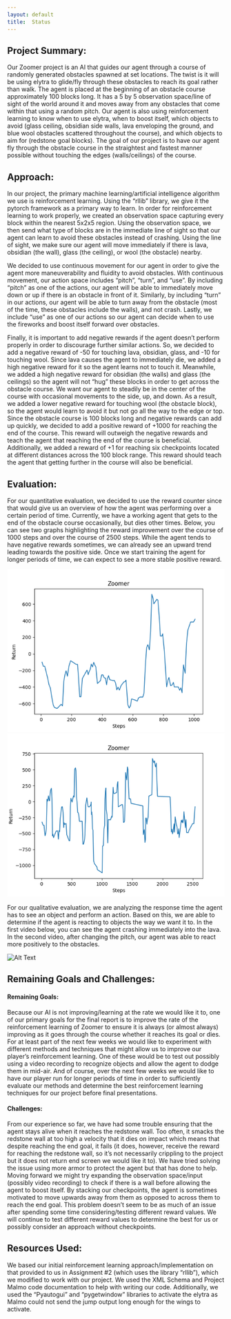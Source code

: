 ```yaml
---
layout: default
title:  Status
---
```


<h2>Project Summary:</h2>
Our Zoomer project is an AI that guides our agent through a course of randomly generated obstacles spawned at set locations. The twist is it will be using elytra to glide/fly through these obstacles to reach its goal rather than walk. The agent is placed at the beginning of an obstacle course approximately 100 blocks long. It has a 5 by 5 observation space/line of sight of the world around it and moves away from any obstacles that come within that using a random pitch. Our agent is also using reinforcement learning to know when to use elytra, when to boost itself, which objects to avoid (glass ceiling, obsidian side walls, lava enveloping the ground, and blue wool obstacles scattered throughout the course), and which objects to aim for (redstone goal blocks). The goal of our project is to have our agent fly through the obstacle course in the straightest and fastest manner possible without touching the edges (walls/ceilings) of the course. 


<h2>Approach:</h2>
In our project, the primary machine learning/artificial intelligence algorithm we use is reinforcement learning. Using the “rllib” library, we give it the pytorch framework as a primary way to learn. In order for reinforcement learning to work properly, we created an observation space capturing every block within the nearest 5x2x5 region. Using the observation space, we then send what type of blocks are in the immediate line of sight so that our agent can learn to avoid these obstacles instead of crashing. Using the line of sight, we make sure our agent will move immediately if there is lava, obsidian (the wall), glass (the ceiling), or wool (the obstacle) nearby. 

We decided to use continuous movement for our agent in order to give the agent more maneuverability and fluidity to avoid obstacles. With continuous movement, our action space includes “pitch”, “turn”, and “use”. By including “pitch” as one of the actions, our agent will be able to immediately move down or up if there is an obstacle in front of it. Similarly, by including “turn” in our actions, our agent will be able to turn away from the obstacle (most of the time, these obstacles include the walls), and not crash. Lastly, we include “use” as one of our actions so our agent can decide when to use the fireworks and boost itself forward over obstacles. 

Finally, it is important to add negative rewards if the agent doesn’t perform properly in order to discourage further similar actions. So, we decided to add a negative reward of -50 for touching lava, obsidian, glass, and -10 for touching wool. Since lava causes the agent to immediately die, we added a high negative reward for it so the agent learns not to touch it. Meanwhile, we added a high negative reward for obsidian (the walls) and glass (the ceilings) so the agent will not “hug” these blocks in order to get across the obstacle course. We want our agent to steadily be in the center of the course with occasional movements to the side, up, and down. As a result, we added a lower negative reward for touching wool (the obstacle block), so the agent would learn to avoid it but not go all the way to the edge or top. Since the obstacle course is 100 blocks long and negative rewards can add up quickly, we decided to add a positive reward of +1000 for reaching the end of the course. This reward will outweigh the negative rewards and teach the agent that reaching the end of the course is beneficial. Additionally, we added a reward of +1 for reaching six checkpoints located at different distances across the 100 block range. This reward should teach the agent that getting further in the course will also be beneficial.


<h2>Evaluation:</h2>
For our quantitative evaluation, we decided to use the reward counter since that would give us an overview of how the agent was performing over a certain period of time. Currently, we have a working agent that gets to the end of the obstacle course occasionally, but dies other times. Below, you can see two graphs highlighting the reward improvement over the course of 1000 steps and over the course of 2500 steps. While the agent tends to have negative rewards sometimes, we can already see an upward trend leading towards the positive side. Once we start training the agent for longer periods of time, we can expect to see a more stable positive reward.

![Figure 1](zoomer_graph_1.jpg)
![Figure 2](zoomer_graph_2.jpg)

For our qualitative evaluation, we are analyzing the response time the agent has to see an object and perform an action. Based on this, we are able to determine if the agent is reacting to objects the way we want it to. In the first video below, you can see the agent crashing immediately into the lava. In the second video, after changing the pitch, our agent was able to react more positively to the obstacles.

![Alt Text](https://media.giphy.com/media/CNWDGkhmbiGpNUWV5Y/giphy.gif)

<h2>Remaining Goals and Challenges:</h2>

<h4>Remaining Goals:</h4>
Because our AI is not improving/learning at the rate we would like it to, one of our primary goals for the final report is to improve the rate of the reinforcement learning of Zoomer to ensure it is always (or almost always) improving as it goes through the course whether it reaches its goal or dies. 
For at least part of the next few weeks we would like to experiment with different methods and techniques that might allow us to improve our player’s reinforcement learning. One of these would be to test out possibly using a video recording to recognize objects and allow the agent to dodge them in mid-air. 
And of course, over the next few weeks we would like to have our player run for longer periods of time in order to sufficiently evaluate our methods and determine the best reinforcement learning techniques for our project before final presentations. 


<h4>Challenges:</h4>
From our experience so far, we have had some trouble ensuring that the agent stays alive when it reaches the redstone wall. Too often, it smacks the redstone wall at too high a velocity that it dies on impact which means that despite reaching the end goal, it fails (it does, however, receive the reward for reaching the redstone wall, so it’s not necessarily crippling to the project but it does not return end screen we would like it to). We have tried solving the issue using more armor to protect the agent but that has done to help. Moving forward we might try expanding the observation space/input (possibly video recording) to check if there is a wall before allowing the agent to boost itself. 
By stacking our checkpoints, the agent is sometimes motivated to move upwards away from them as opposed to across them to reach the end goal. This problem doesn’t seem to be as much of an issue after spending some time considering/testing different reward values. We will continue to test different reward values to determine the best for us or possibly consider an approach without checkpoints. 

<h2>Resources Used:</h2>
We based our initial reinforcement learning approach/implementation on that provided to us in Assignment #2 (which uses the library “rllib”), which we modified to work with our project. We used the XML Schema and Project Malmo code documentation to help with writing our code. Additionally, we used the “Pyautogui” and “pygetwindow” libraries to activate the elytra as Malmo could not send the jump output long enough for the wings to activate.



